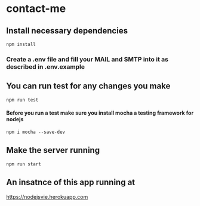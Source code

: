 # contact-me

## Install necessary dependencies
`npm install`

### Create a .env file and fill your MAIL and SMTP into it as described in .env.example

## You can run test for any changes you make
`npm run test`
#### Before you run a test make sure you install mocha a testing framework for nodejs
`npm i mocha --save-dev`


## Make the server running
`npm run start`

## An insatnce of this app running at
https://nodejsvie.herokuapp.com
